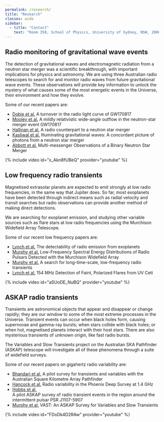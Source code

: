 ```yaml
---
permalink: /research/
title: "Research"
classes: wide
sidebar:
  - title: "Contact"
    text: "Room 358, School of Physics, University of Sydney, NSW, 2006"
---
```


## Radio monitoring of gravitational wave events
The detection of gravitational waves and electromagnetic radiation from a 
neutron star merger was a scientific breakthrough, with important 
implications for physics and astronomy. We are using three Australian radio 
telescopes to search for and monitor radio waves from future gravitational 
wave events. These observations will provide key information to unlock the 
mystery of what causes some of the most energetic events in the Universe, 
their environment and how they evolve. 

Some of our recent papers are:
* [Dobie et al.](http://adsabs.harvard.edu/abs/2018arXiv180306853D) A turnover in the radio light curve of GW170817
* [Mooley et al.](http://adsabs.harvard.edu/abs/2018Natur.554..207M) A mildly relativistic wide-angle outflow in the neutron-star merger event GW170817
* [Hallinan et al.](http://adsabs.harvard.edu/abs/2017Sci...358.1579H) A radio counterpart to a neutron star merger
* [Kasliwal et al.](http://adsabs.harvard.edu/abs/2017Sci...358.1559K) Illuminating gravitational waves: A concordant picture of photons from a neutron star merger
* [Abbott et al.](http://adsabs.harvard.edu/abs/2017ApJ...848L..12A) Multi-messenger Observations of a Binary Neutron Star Merger

{% include video id="x_Akn8fUBeQ" provider="youtube" %}

## Low frequency radio transients
Magnetised extrasolar planets are expected to emit strongly at low radio 
frequencies, in the same way that Jupiter does. So far, most exoplanets have 
been detected through indirect means such as radial velocity and transit 
searches but radio observations can provide another method of making direct detections.

We are searching for exoplanet emission, and studying other variable sources such as flare stars at low radio frequencies using the Murchison Widefield Array Telescope.

Some of our recent low frequency papers are:

* [Lynch et al.](http://adsabs.harvard.edu/abs/2018arXiv180411006L) The detectability of radio emission from exoplanets
* [Murphy et al.](http://adsabs.harvard.edu/abs/2017PASA...34...20M) Low-Frequency Spectral Energy Distributions of Radio Pulsars Detected with the Murchison Widefield Array
* [Murphy et al.](http://adsabs.harvard.edu/abs/2017MNRAS.466.1944M) A search for long-time-scale, low-frequency radio transients
* [Lynch et al.](http://adsabs.harvard.edu/abs/2017ApJ...836L..30L) 154 MHz Detection of Faint, Polarized Flares from UV Ceti

{% include video id="aSUoDE_NuBQ" provider="youtube" %}

## ASKAP radio transients
Transients are astronomical objects that appear and disappear or change 
rapidly; they are our window to some of the most extreme processes in the 
Universe. Transient events can occur when black holes form, causing 
supernovae and gamma-ray bursts; when stars collide with black holes; or 
when hot, magnetised planets interact with their host stars. There are also 
mysterious transients of unknown origin, like fast radio bursts. 

The Variables and Slow Transients project on the Australian SKA Pathfinder (ASKAP) telescope will investigate all of these phenomena through a suite of widefield surveys.

Some of our recent papers on gigahertz radio variability are:

* [Bhandari et al.](http://adsabs.harvard.edu/abs/2018arXiv180411048B) A pilot survey for transients and variables with the Australian Square Kilometre Array Pathfinder
* [Hancock et al.](http://adsabs.harvard.edu/abs/2016MNRAS.461.3314H) Radio variability in the Phoenix Deep Survey at 1.4 GHz
* [Hobbs et al.](http://adsabs.harvard.edu/abs/2016MNRAS.456.3948H)   
A pilot ASKAP survey of radio transient events in the region around the intermittent pulsar PSR J1107-5907
* [Murphy et al.](http://adsabs.harvard.edu/abs/2013PASA...30....6M) VAST: An ASKAP Survey for Variables and Slow Transients

{% include video id="FDoDk4D2RAw" provider="youtube" %}
